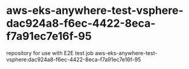 # aws-eks-anywhere-test-vsphere-dac924a8-f6ec-4422-8eca-f7a91ec7e16f-95
repository for use with E2E test job aws-eks-anywhere-test-vsphere:dac924a8-f6ec-4422-8eca-f7a91ec7e16f-95
